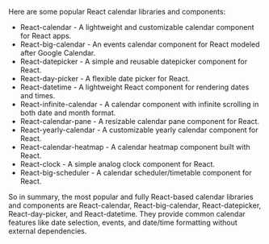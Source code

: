 Here are some popular React calendar libraries and components:

- React-calendar - A lightweight and customizable calendar component for React apps.
- React-big-calendar - An events calendar component for React modeled after Google Calendar.
- React-datepicker - A simple and reusable datepicker component for React.
- React-day-picker - A flexible date picker for React.
- React-datetime - A lightweight React component for rendering dates and times.
- React-infinite-calendar - A calendar component with infinite scrolling in both date and month format.
- React-calendar-pane - A resizable calendar pane component for React.
- React-yearly-calendar - A customizable yearly calendar component for React.
- React-calendar-heatmap - A calendar heatmap component built with React.
- React-clock - A simple analog clock component for React.
- React-big-scheduler - A calendar scheduler/timetable component for React.

So in summary, the most popular and fully React-based calendar libraries and components are React-calendar, React-big-calendar, React-datepicker, React-day-picker, and React-datetime. They provide common calendar features like date selection, events, and date/time formatting without external dependencies.